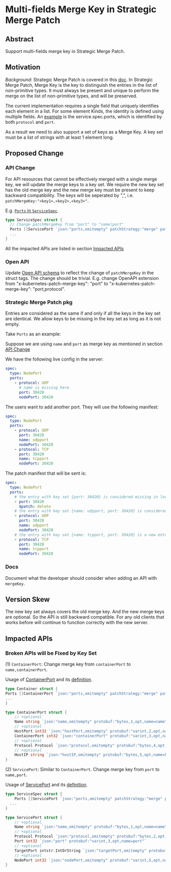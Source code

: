 # Multi-fields Merge Key in Strategic Merge Patch

## Abstract

Support multi-fields merge key in Strategic Merge Patch.

## Motivation

*Background*: Strategic Merge Patch is covered in this [doc](https://github.com/kubernetes/community/blob/master/contributors/devel/strategic-merge-patch.md).
In Strategic Merge Patch, Merge Key is the key to distinguish the entries in the list of non-primitive types.
It must always be present and unique to perform the merge on the list of non-primitive types,
and will be preserved.

The current implementation requires a single field that uniquely identifies each element in a list.
For some element Kinds, the identity is defined using multiple fields.
An [example](https://github.com/kubernetes/kubernetes/issues/39188) is the service.spec.ports,
which is identified by both `protocol` and `port`.

As a result we need to also support a set of keys as a Merge Key.
A key set must be a list of strings with at least 1 element long.

## Proposed Change

### API Change

For API resources that cannot be effectively merged with a single merge key,
we will update the merge keys to a key set.
We require the new key set has the old merge key and the new merge key must be present to keep backward compatibility.
The keys will be seperated by ",", i.e. `patchMergeKey:"<key1>,<key2>,<key3>"`.

E.g. [`Ports` in `ServiceSpec`](https://github.com/kubernetes/kubernetes/blob/c51efa9ba0929a643544078d5c182ba75e4b4087/pkg/api/v1/types.go#L2825-L2831).
```go
type ServiceSpec struct {
  // Change patchMergeKey from "port" to "name|port"
  Ports []ServicePort `json:"ports,omitempty" patchStrategy:"merge" patchMergeKey:"name,port" protobuf:"bytes,1,rep,name=ports"`
  ...
}
```

All the impacted APIs are listed in section [Impacted APIs](#impacted-apis)

### Open API

Update [Open API schema](https://github.com/kubernetes/kubernetes/blob/master/api/openapi-spec/swagger.json)
to reflect the change of `patchMergeKey` in the struct tags.
The change should be trivial.
E.g. change OpenAPI extension from "x-kubernetes-patch-merge-key": "port"
to "x-kubernetes-patch-merge-key": "port,protocol".

### Strategic Merge Patch pkg

Entries are considered as the same if and only if all the keys in the key set are identical.
We allow keys to be missing in the key set as long as it is not empty.

Take `Ports` as an example:

Suppose we are using `name` and `port` as merge key as mentioned in section [API Change](#api-change)

We have the following live config in the server:
```yaml
spec:
  type: NodePort
  ports:
    - protocol: UDP
      # name is missing here
      port: 30420
      nodePort: 30420
```

The users want to add another port. They will use the following manifest:
```yaml
spec:
  type: NodePort
  ports:
    - protocol: UDP
      port: 30420
      name: udpport
      nodePort: 30420
    - protocol: TCP
      port: 30420
      name: tcpport
      nodePort: 30420
```

The patch manifest that will be sent is:
```yaml
spec:
  type: NodePort
  ports:
    # the entry with key set {port: 30420} is considered missing in local config file
    - port: 30420
      $patch: delete
    # the entry with key set {name: udpport, port: 30420} is considered as a new entry
    - protocol: UDP
      port: 30420
      name: udpport
      nodePort: 30420
    # the entry with key set {name: tcpport, port: 30420} is a new entry
    - protocol: TCP
      port: 30420
      name: tcpport
      nodePort: 30420
```

### Docs

Document what the developer should consider when adding an API with `mergeKey`.

## Version Skew

The new key set always covers the old merge key.
And the new merge keys are optional.
So the API is still backward compatible.
For any old clients that works before will continue to function correctly with the new server.

## Impacted APIs

### Broken APIs will be Fixed by Key Set
(1) `ContainerPort`: Change merge key from `containerPort` to `name,containerPort`.

Usage of [ContainerPort](https://github.com/kubernetes/kubernetes/blob/db9fcb06295b3db49be8efa5c4584114af0696bc/pkg/api/v1/types.go#L1637)
and its [definition](https://github.com/kubernetes/kubernetes/blob/db9fcb06295b3db49be8efa5c4584114af0696bc/pkg/api/v1/types.go#L1286).
```go
type Container struct {
Ports []ContainerPort `json:"ports,omitempty" patchStrategy:"merge" patchMergeKey:"containerPort" protobuf:"bytes,6,rep,name=ports"`
...
}
```
```go
type ContainerPort struct {
	// +optional
	Name string `json:"name,omitempty" protobuf:"bytes,1,opt,name=name"`
	// +optional
	HostPort int32 `json:"hostPort,omitempty" protobuf:"varint,2,opt,name=hostPort"`
	ContainerPort int32 `json:"containerPort" protobuf:"varint,3,opt,name=containerPort"`
	// +optional
	Protocol Protocol `json:"protocol,omitempty" protobuf:"bytes,4,opt,name=protocol,casttype=Protocol"`
	// +optional
	HostIP string `json:"hostIP,omitempty" protobuf:"bytes,5,opt,name=hostIP"`
}
```

(2) `ServicePort`: Similar to `ContainerPort`. Change merge key from `port` to `name,port`.

Usage of [ServicePort](https://github.com/kubernetes/kubernetes/blob/db9fcb06295b3db49be8efa5c4584114af0696bc/pkg/api/v1/types.go#L2777)
and its [definition](https://github.com/kubernetes/kubernetes/blob/db9fcb06295b3db49be8efa5c4584114af0696bc/pkg/api/v1/types.go#L2867).
```go
type ServiceSpec struct {
	Ports []ServicePort `json:"ports,omitempty" patchStrategy:"merge" patchMergeKey:"port" protobuf:"bytes,1,rep,name=ports"`
  ...
}
```
```go
type ServicePort struct {
	// +optional
	Name string `json:"name,omitempty" protobuf:"bytes,1,opt,name=name"`
	// +optional
	Protocol Protocol `json:"protocol,omitempty" protobuf:"bytes,2,opt,name=protocol,casttype=Protocol"`
	Port int32 `json:"port" protobuf:"varint,3,opt,name=port"`
	// +optional
	TargetPort intstr.IntOrString `json:"targetPort,omitempty" protobuf:"bytes,4,opt,name=targetPort"`
	// +optional
	NodePort int32 `json:"nodePort,omitempty" protobuf:"varint,5,opt,name=nodePort"`
}
```
